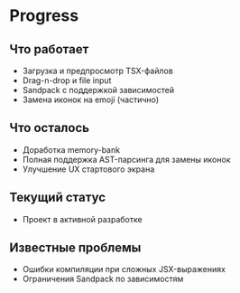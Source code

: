 # Progress

## Что работает
- Загрузка и предпросмотр TSX-файлов
- Drag-n-drop и file input
- Sandpack с поддержкой зависимостей
- Замена иконок на emoji (частично)

## Что осталось
- Доработка memory-bank
- Полная поддержка AST-парсинга для замены иконок
- Улучшение UX стартового экрана

## Текущий статус
- Проект в активной разработке

## Известные проблемы
- Ошибки компиляции при сложных JSX-выражениях
- Ограничения Sandpack по зависимостям 